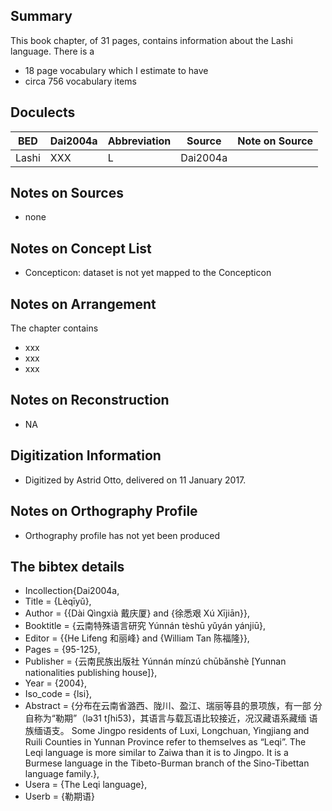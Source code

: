 
## Summary

This book chapter, of 31 pages, contains information about the Lashi language. 
There is a
* 18 page vocabulary 
which I estimate to have 
* circa 756 vocabulary items

## Doculects

BED | Dai2004a | Abbreviation | Source | Note on Source
--- | --- | --- | --- | ---
Lashi | XXX | L | Dai2004a | 

## Notes on Sources

* none 

## Notes on Concept List

* Concepticon: dataset is not yet mapped to the Concepticon

## Notes on Arrangement

The chapter contains

* xxx
* xxx
* xxx 

## Notes on Reconstruction

* NA

## Digitization Information

* Digitized by Astrid Otto, delivered on 11 January 2017.

## Notes on Orthography Profile

* Orthography profile has not yet been produced

## The bibtex details

* Incollection{Dai2004a,
* Title                    = {Lèqīyǔ},
* Author                   = {{Dài Qìngxià 戴庆厦} and {徐悉艰 Xú Xījiān}},
* Booktitle                = {云南特殊语言研究 Yúnnán tèshū yǔyán yánjiū},
* Editor                   = {{He Lifeng 和丽峰} and {William Tan 陈福隆}},
* Pages                    = {95-125},
* Publisher                = {云南民族出版社 Yúnnán mínzú chūbǎnshè [Yunnan nationalities publishing house]},
* Year                     = {2004},
* Iso_code                 = {lsi},
* Abstract                 = {分布在云南省潞西、陇川、盈江、瑞丽等县的景项族，有一部 分自称为“勒期”（lə31 tʃhi53)，其语言与载瓦语比较接近，况汉藏语系藏缅 语族缅语支。
Some Jingpo residents of Luxi, Longchuan, Yingjiang and Ruili Counties in Yunnan Province refer to themselves as “Leqi”. The Leqi language is more similar to Zaiwa than it is to Jingpo. It is a Burmese language in the Tibeto-Burman branch of the Sino-Tibettan language family.},
* Usera                    = {The Leqi language},
* Userb                    = {勒期语}
